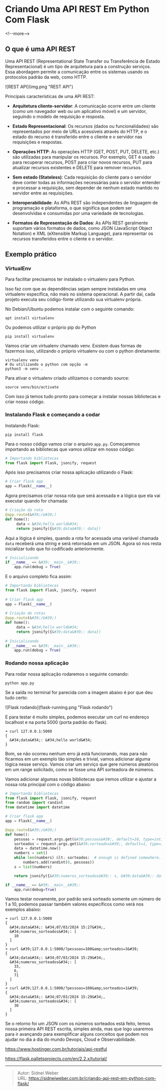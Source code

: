 # Criando Uma API REST Em Python Com Flask

&lt;!--more--&gt;

## O que é uma API REST

Uma API REST (Representational State Transfer ou Transferência de Estado Representacional) é um tipo de arquitetura para a construção serviços. Essa abordagem permite a comunicação entre os sistemas usando os protocolos padrão da web, como HTTP.

![REST API](img.png &#34;REST API&#34;)

Principais características de uma API REST:

* **Arquitetura cliente-servidor**: A comunicação ocorre entre um cliente (como um navegador web ou um aplicativo móvel) e um servidor, seguindo o modelo de requisição e resposta.

* **Estado Representacional**: Os recursos (dados ou funcionalidades) são representados por meio de URLs acessíveis através do HTTP, e o estado do recurso é transferido entre o cliente e o servidor nas requisições e respostas.

* **Operações HTTP**: As operações HTTP (GET, POST, PUT, DELETE, etc.) são utilizadas para manipular os recursos. Por exemplo, GET é usado para recuperar recursos, POST para criar novos recursos, PUT para atualizar recursos existentes e DELETE para remover recursos.

* **Sem estado (Stateless)**: Cada requisição do cliente para o servidor deve conter todas as informações necessárias para o servidor entender e processar a requisição, sem depender de nenhum estado mantido no servidor entre as requisições.

* **Interoperabilidade**: As APIs REST são independentes de linguagem de programação e plataforma, o que significa que podem ser desenvolvidas e consumidas por uma variedade de tecnologias.

* **Formatos de Representação de Dados**: As APIs REST geralmente suportam vários formatos de dados, como JSON (JavaScript Object Notation) e XML (eXtensible Markup Language), para representar os recursos transferidos entre o cliente e o servidor.

## Exemplo prático

### VirtualEnv

Para facilitar precisamos ter instalado o virtualenv para Python.

Isso faz com que as dependências sejam sempre instaladas em uma virtualenv específica, não mais no sistema operacional. A partir daí, cada projeto executa seu código-fonte utilizando sua virtualenv própria.

No Debian/Ubuntu podemos instalar com o seguinte comando:

```shell
apt install virtualenv
```

Ou podemos utilizar o próprio pip do Python

```shell
pip install virtualenv
```

Vamos criar um virtualenv chamado venv. Existem duas formas de fazermos isso, utilizando o próprio virtualenv ou com o python diretamente:

```shell
virtualenv venv
# Ou utilizando o python com opção -m
python3 -m venv .
```

Para ativar o virtualenv criado utilizamos o comando source:

```shell
source venv/bin/activate
```

Com isso já temos tudo pronto para começar a instalar nossas bibliotecas e criar nosso código.

### Instalando Flask e começando a codar

Instalando Flask:

```shell
pip install flask
```

Para o nosso código vamos criar o arquivo `app.py`. Começaremos importando as bibliotecas que vamos utilizar em nosso código:

```python
# Importando bibliotecas
from flask import Flask, jsonify, request 
```

Após isso precisamos criar nossa aplicação utilizando o Flask:

```python
# Criar flask app
app = Flask(__name__) 
```

Agora precisamos criar nossa rota que será acessada e a lógica que ela vai executar quando for chamada:

```python
# Criação da rota
@app.route(&#39;/&#39;) 
def home():   
     data = &#34;hello world&#34;
     return jsonify({&#39;data&#39;: data}) 
```

Aqui a lógica é simples, quando a rota for acessada uma variável chamada `data` receberá uma string e será retornada em um JSON. Agora só nos resta inicializar tudo que foi codificado anteriormente.

```python
# Inicializando
if __name__ == &#39;__main__&#39;: 
    app.run(debug = True)
```

E o arquivo completo fica assim:

```python
# Importando bibliotecas
from flask import Flask, jsonify, request 
  
# Criar flask app
app = Flask(__name__) 
  
# Criação de rotas 
@app.route(&#39;/&#39;) 
def home():   
     data = &#34;hello world&#34;
     return jsonify({&#39;data&#39;: data}) 
  
# Inicializando
if __name__ == &#39;__main__&#39;: 
    app.run(debug = True)
```

### Rodando nossa aplicação

Para rodar nossa aplicação rodaremos o seguinte comando:

```shell
python app.py
```
Se a saída no terminal for parecida com a imagem abaixo é por que deu tudo certo:

![Flask rodando](flask-running.png &#34;Flask rodando&#34;)

E para testar é muito simples, podemos executar um curl no endereço localhost e na porta 5000 (porta padrão do flask).

```shell
➜ curl 127.0.0.1:5000      
{
  &#34;data&#34;: &#34;hello world&#34;
}
```

Bom, se não ocorreu nenhum erro já está funcionando, mas para não ficarmos em um exemplo tão simples e trivial, vamos adicionar alguma lógica nesse serviço. Vamos criar um serviço que gere números aleatórios em um range solicitado, como se fosse uma API sorteadora de números.

Vamos adicionar algumas novas bibliotecas que iremos utilizar e ajustar a nossa rota principal com o código abaixo:

```python
# Importando bibliotecas
from flask import Flask, jsonify, request
from random import randint
from datetime import datetime

# Criar flask app
app = Flask(__name__)

@app.route(&#39;/&#39;)
def home():
    pessoas = request.args.get(&#39;pessoas&#39;, default=10, type=int)
    sorteados = request.args.get(&#39;sorteados&#39;, default=1, type=int)
    data = datetime.now()
    numbers = set()
    while len(numbers) &lt; sorteados:  # enough is defined somewhere...
        numbers.add(randint(0, pessoas))
    s = list(numbers)

    return jsonify({&#39;numeros_sorteados&#39;: s, &#39;data&#39;: data.strftime(&#39;%d/%m/%Y %H:%M&#39;)})

if __name__ == &#39;__main__&#39;:
    app.run(debug=True)
```

Vamos testar novamente, por padrão será sorteado somente um número de 1 a 10, podemos passar também valores específicos como verá nos exemplos abaixo:

```shell
➜ curl 127.0.0.1:5000
{
  &#34;data&#34;: &#34;07/03/2024 15:27&#34;,
  &#34;numeros_sorteados&#34;: [
    10
  ]
}
➜ curl &#39;127.0.0.1:5000/?pessoas=100&amp;sorteados=3&#39;
{
  &#34;data&#34;: &#34;07/03/2024 15:29&#34;,
  &#34;numeros_sorteados&#34;: [
    33,
    6,
    71
  ]
}
➜ curl &#39;127.0.0.1:5000/?pessoas=100&amp;sorteados=1&#39;
{
  &#34;data&#34;: &#34;07/03/2024 15:29&#34;,
  &#34;numeros_sorteados&#34;: [
    30
  ]
}

```

Se o retorno foi um JSON com os números sorteados está feito, temos nossa primeira API REST escrita, simples ainda, mas que logo usaremos para ir avançando para exemplificar alguns conceitos que podem nos ajudar no dia a dia do mundo Devops, Cloud e Observabilidade.

https://www.hostinger.com.br/tutoriais/api-restful

https://flask.palletsprojects.com/en/2.2.x/tutorial/

---

> Autor: Sidnei Weber  
> URL: https://sidneiweber.com.br/criando-api-rest-em-python-com-flask/  

